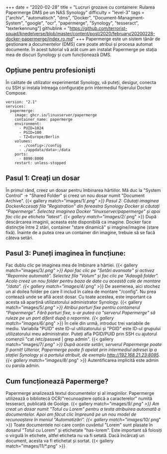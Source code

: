 +++
date = "2020-02-28"
title = "Lucruri grozave cu containere: Rularea Papermerge DMS pe un NAS Synology"
difficulty = "level-3"
tags = ["archiv", "automatisch", "dms", "Docker", "Document-Managment-System", "google", "ocr", "papermerge", "Synology", "tesseract", "texterkennung"]
githublink = "https://github.com/terrorist-squad/knedelverse/blob/master/content/post/2020/february/20200228-docker-papermerge/index.ro.md"
+++
Papermerge este un sistem tânăr de gestionare a documentelor (DMS) care poate atribui și procesa automat documente. În acest tutorial vă arăt cum am instalat Papermerge pe stația mea de discuri Synology și cum funcționează DMS.
## Opțiune pentru profesioniști
În calitate de utilizator experimentat Synology, vă puteți, desigur, conecta cu SSH și instala întreaga configurație prin intermediul fișierului Docker Compose.
```
version: "2.1"
services:
  papermerge:
    image: ghcr.io/linuxserver/papermerge
    container_name: papermerge
    environment:
      - PUID=1024
      - PGID=100
      - TZ=Europe/Berlin
    volumes:
      - ./config>:/config
      - ./appdata/data>:/data
    ports:
      - 8090:8000
    restart: unless-stopped

```

## Pasul 1: Creați un dosar
În primul rând, creez un dosar pentru îmbinarea hârtiilor. Mă duc la "System Control" -> "Shared Folder" și creez un nou dosar numit "Document Archive".
{{< gallery match="images/1/*.png" >}}
Pasul 2: Căutați imaginea DockerAccesați fila "Registration" din fereastra Synology Docker și căutați "Papermerge". Selectez imaginea Docker "linuxserver/papermerge" și apoi fac clic pe eticheta "latest".
{{< gallery match="images/2/*.png" >}}
După descărcarea imaginii, aceasta este disponibilă ca imagine. Docker face distincție între 2 stări, container "stare dinamică" și imagine/imagine (stare fixă). Înainte de a putea crea un container din imagine, trebuie să se facă câteva setări.
## Pasul 3: Puneți imaginea în funcțiune:
Fac dublu clic pe imaginea mea de îmbinare a hârtiei.
{{< gallery match="images/3/*.png" >}}
Apoi fac clic pe "Setări avansate" și activez "Repornire automată". Selectez fila "Volum" și fac clic pe "Adaugă folder". Acolo creez un nou folder pentru baza de date cu această cale de montare "/data".
{{< gallery match="images/4/*.png" >}}
De asemenea, aici stochez un al doilea folder pe care îl includ în calea de montare "/config". Nu prea contează unde se află acest dosar. Cu toate acestea, este important ca acesta să aparțină utilizatorului administrator Synology.
{{< gallery match="images/5/*.png" >}}
Atribui porturi fixe pentru containerul "Papermerge". Fără porturi fixe, s-ar putea ca "serverul Papermerge" să ruleze pe un port diferit după o repornire.
{{< gallery match="images/6/*.png" >}}
În cele din urmă, introduc trei variabile de mediu. Variabila "PUID" este ID-ul utilizatorului și "PGID" este ID-ul grupului utilizatorului meu administrator. Puteți afla PGID/PUID prin SSH cu ajutorul comenzii "cat /etc/passwd | grep admin".
{{< gallery match="images/7/*.png" >}}
După aceste setări, serverul Papermerge poate fi pornit! Ulterior, Papermerge poate fi apelat prin intermediul adresei Ip a stației Synology și a portului atribuit, de exemplu http://192.168.21.23:8095.
{{< gallery match="images/8/*.png" >}}
Autentificarea implicită este admin cu parola admin.
## Cum funcționează Papermerge?
Papermerge analizează textul documentelor și al imaginilor. Papermerge utilizează o bibliotecă OCR/"recunoaștere optică a caracterelor" numită tesseract, publicată de Goolge.
{{< gallery match="images/9/*.png" >}}
Am creat un dosar numit "Totul cu Lorem" pentru a testa atribuirea automată a documentelor. Apoi am făcut clic împreună pe un nou model de recunoaștere în meniul "Automatizări".
{{< gallery match="images/10/*.png" >}}
Toate documentele noi care conțin cuvântul "Lorem" sunt plasate în dosarul "Totul cu Lorem" și etichetate "has-lorem". Este important să folosiți o virgulă în etichete, altfel eticheta nu va fi setată. Dacă încărcați un document, acesta va fi etichetat și sortat.
{{< gallery match="images/11/*.png" >}}
